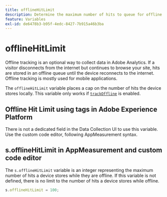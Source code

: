 ```yaml
---
title: offlineHitLimit
description: Determine the maximum number of hits to queue for offline tracking.
feature: Variables
exl-id: de6478b3-b95f-4edc-8427-7b915a46b3ba
---
```

# offlineHitLimit

Offline tracking is an optional way to collect data in Adobe Analytics. If a visitor disconnects from the internet but continues to browse your site, hits are stored in an offline queue until the device reconnects to the internet. Offline tracking is mostly used for mobile applications.

The `offlineHitLimit` variable places a cap on the number of hits the device stores locally. This variable only works if [`trackOffline`](trackoffline.md) is enabled.

## Offline Hit Limit using tags in Adobe Experience Platform

There is not a dedicated field in the Data Collection UI to use this variable. Use the custom code editor, following AppMeasurement syntax.

## s.offlineHitLimit in AppMeasurement and custom code editor

The `s.offlineHitLimit` variable is an integer representing the maximum number of hits a device stores while they are offline. If this variable is not defined, there is no limit to the number of hits a device stores while offline.

```js
s.offlineHitLimit = 100;
```
